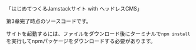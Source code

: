  <!-- コーポレートサイト（Gatsby + Contentful） -->
「はじめてつくるJamstackサイト with ヘッドレスCMS」

第3章完了時点のソースコードです。

サイトを起動するには、ファイルをダウンロード後にターミナルで`npm install`を実行してnpmパッケージをダウンロードする必要があります。